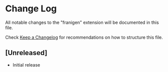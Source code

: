 # Change Log

All notable changes to the "franigen" extension will be documented in this file.

Check [Keep a Changelog](http://keepachangelog.com/) for recommendations on how to structure this file.

## [Unreleased]

- Initial release